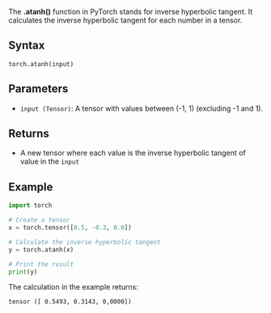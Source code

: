 The **.atanh()** function in PyTorch stands for inverse hyperbolic tangent. It calculates the inverse hyperbolic tangent for each number in a tensor.

## Syntax

```pseudo
torch.atanh(input)
```

## Parameters

- `input (Tensor)`: A tensor with values between (-1, 1) (excluding -1 and 1).

## Returns

- A new tensor where each value is the inverse hyperbolic tangent of value in the `input`


## Example

```py
import torch

# Create a tensor
x = torch.tensor([0.5, -0.3, 0.0])

# Calculate the inverse hyperbolic tangent
y = torch.atanh(x)

# Print the result
print(y)
```

The calculation in the example returns:

```shell
tensor ([ 0.5493, 0.3143, 0,0000])
```


